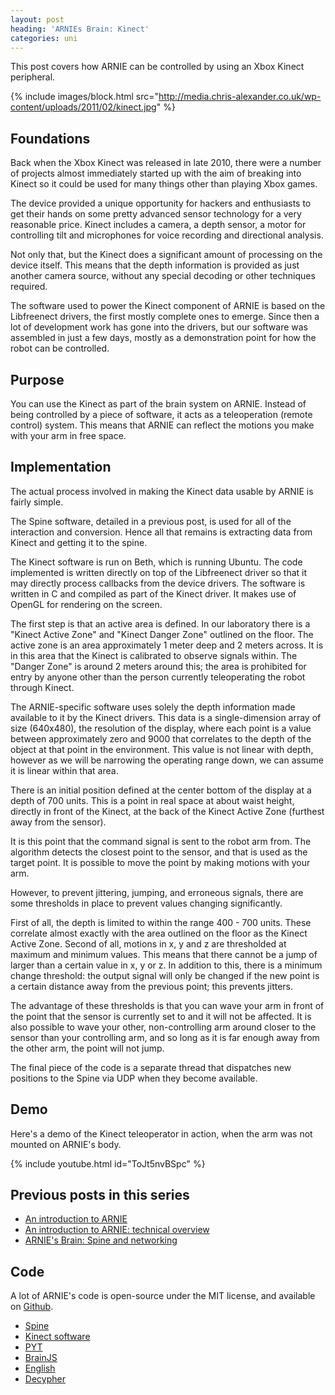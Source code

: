 ```yaml
---
layout: post
heading: 'ARNIEs Brain: Kinect'
categories: uni
---
```


This post covers how ARNIE can be controlled by using an Xbox Kinect peripheral.

{% include images/block.html src="http://media.chris-alexander.co.uk/wp-content/uploads/2011/02/kinect.jpg" %}

## Foundations

Back when the Xbox Kinect was released in late 2010, there were a number of projects almost immediately started up with the aim of breaking into Kinect so it could be used for many things other than playing Xbox games.

The device provided a unique opportunity for hackers and enthusiasts to get their hands on some pretty advanced sensor technology for a very reasonable price. Kinect includes a camera, a depth sensor, a motor for controlling tilt and microphones for voice recording and directional analysis.

Not only that, but the Kinect does a significant amount of processing on the device itself. This means that the depth information is provided as just another camera source, without any special decoding or other techniques required.

The software used to power the Kinect component of ARNIE is based on the Libfreenect drivers, the first mostly complete ones to emerge. Since then a lot of development work has gone into the drivers, but our software was assembled in just a few days, mostly as a demonstration point for how the robot can be controlled.

## Purpose

You can use the Kinect as part of the brain system on ARNIE. Instead of being controlled by a piece of software, it acts as a teleoperation (remote control) system. This means that ARNIE can reflect the motions you make with your arm in free space.

## Implementation

The actual process involved in making the Kinect data usable by ARNIE is fairly simple.

The Spine software, detailed in a previous post, is used for all of the interaction and conversion. Hence all that remains is extracting data from Kinect and getting it to the spine.

The Kinect software is run on Beth, which is running Ubuntu. The code implemented is written directly on top of the Libfreenect driver so that it may directly process callbacks from the device drivers. The software is written in C and compiled as part of the Kinect driver. It makes use of OpenGL for rendering on the screen.

The first step is that an active area is defined. In our laboratory there is a "Kinect Active Zone" and "Kinect Danger Zone" outlined on the floor. The active zone is an area approximately 1 meter deep and 2 meters across. It is in this area that the Kinect is calibrated to observe signals within. The "Danger Zone" is around 2 meters around this; the area is prohibited for entry by anyone other than the person currently teleoperating the robot through Kinect.

The ARNIE-specific software uses solely the depth information made available to it by the Kinect drivers. This data is a single-dimension array of size (640x480), the resolution of the display, where each point is a value between approximately zero and 9000 that correlates to the depth of the object at that point in the environment. This value is not linear with depth, however as we will be narrowing the operating range down, we can assume it is linear within that area.

There is an initial position defined at the center bottom of the display at a depth of 700 units. This is a point in real space at about waist height, directly in front of the Kinect, at the back of the Kinect Active Zone (furthest away from the sensor).

It is this point that the command signal is sent to the robot arm from. The algorithm detects the closest point to the sensor, and that is used as the target point. It is possible to move the point by making motions with your arm.

However, to prevent jittering, jumping, and erroneous signals, there are some thresholds in place to prevent values changing significantly.

First of all, the depth is limited to within the range 400 - 700 units. These correlate almost exactly with the area outlined on the floor as the Kinect Active Zone. Second of all, motions in x, y and z are thresholded at maximum and minimum values. This means that there cannot be a jump of larger than a certain value in x, y or z. In addition to this, there is a minimum change threshold: the output signal will only be changed if the new point is a certain distance away from the previous point; this prevents jitters.

The advantage of these thresholds is that you can wave your arm in front of the point that the sensor is currently set to and it will not be affected. It is also possible to wave your other, non-controlling arm around closer to the sensor than your controlling arm, and so long as it is far enough away from the other arm, the point will not jump.

The final piece of the code is a separate thread that dispatches new positions to the Spine via UDP when they become available.

## Demo

Here's a demo of the Kinect teleoperator in action, when the arm was not mounted on ARNIE's body.

{% include youtube.html id="ToJt5nvBSpc" %}

## Previous posts in this series

* [An introduction to ARNIE](/4792)
* [An introduction to ARNIE: technical overview](/4800)
* [ARNIE's Brain: Spine and networking](/4811)

## Code

A lot of ARNIE's code is open-source under the MIT license, and available on [Github](https://github.com/chrisalexander).

* [Spine](https://github.com/chrisalexander/Spine)
* [Kinect software](https://github.com/chrisalexander/libfreenect)
* [PYT](https://github.com/chrisalexander/PYT)
* [BrainJS](https://github.com/chrisalexander/BrainJS)
* [English](https://github.com/chrisalexander/English)
* [Decypher](https://github.com/chrisalexander/Decypher)

 
